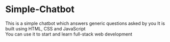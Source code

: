 # Simple-Chatbot
This is a simple chatbot which answers generic questions asked by you
It is built using HTML, CSS and JavaScript  
You can use it to start and learn full-stack web development
